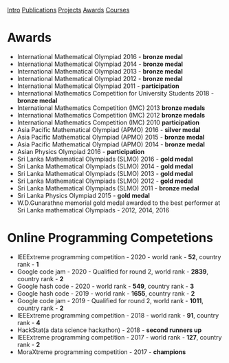 [Intro](README.md)  [Publications](Publications.md)  [Projects](Projects.md)  [Awards](Achievements.md)  [Courses](Courses.md)
# Awards 

- International Mathematical Olympiad 2016 - **bronze medal**
- International Mathematical Olympiad 2014 - **bronze medal**
- International Mathematical Olympiad 2013 - **bronze medal** 
- International Mathematical Olympiad 2012 - **bronze medal**
- International Mathematical Olympiad 2011 - **participation** 
- International Mathematics Competition for University Students 2018 - **bronze medal** 
- International Mathematics Competition (IMC) 2013 **bronze medals** 
- International Mathematics Competition (IMC) 2012 **bronze medals** 
- International Mathematics Competition (IMC) 2010 **participation** 
- Asia Pacific Mathematical Olympiad (APMO) 2016 - **silver medal** 
- Asia Pacific Mathematical Olympiad (APMO) 2015 - **bronze medal**
- Asia Pacific Mathematical Olympiad (APMO) 2014 - **bronze medal**
- Asian Physics Olympiad 2016 - **participation**
- Sri Lanka Mathematical Olympiads (SLMO) 2016 - **gold medal** 
- Sri Lanka Mathematical Olympiads (SLMO) 2014 - **gold medal**
- Sri Lanka Mathematical Olympiads (SLMO) 2013 - **gold medal**
- Sri Lanka Mathematical Olympiads (SLMO) 2012 - **gold medal**
- Sri Lanka Mathematical Olympiads (SLMO) 2011 - **bronze medal** 
- Sri Lanka Physics Olympiad 2015 - **gold medal** 
- W.D.Gunarathne memorial gold medal awarded to the best performer at Sri Lanka mathematical Olympiads  - 2012, 2014, 2016

# Online Programming Competetions

- IEEExtreme programming competition - 2020 - world rank - **52**, country rank - **1**
- Google code jam - 2020 - Qualified for round 2, world rank - **2839**, country rank - **2**
- Google hash code - 2020 - world rank - **549**, country rank - **3**
- Google hash code - 2019 - world rank - **1655**, country rank - **2**
- Google code jam - 2019 - Qualified for round 2, world rank - **1011**, country rank - **2**
- IEEExtreme programming competition - 2018 - world rank - **91**, country rank - **4**
- HackStat(a data science hackathon) - 2018 - **second runners up**
- IEEExtreme programming competition - 2017 - world rank - **127**, country rank - **2**
- MoraXtreme programming competition - 2017 - **champions**


